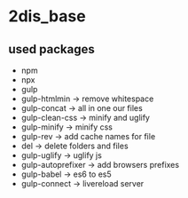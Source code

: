# 2dis_base

## used packages

- npm
- npx
- gulp
- gulp-htmlmin -> remove whitespace
- gulp-concat -> all in one our files
- gulp-clean-css -> minify and uglify
- gulp-minify -> minify css
- gulp-rev -> add cache names for file
- del -> delete folders and files
- gulp-uglify -> uglify js
- gulp-autoprefixer -> add browsers prefixes
- gulp-babel -> es6 to es5
- gulp-connect -> livereload server